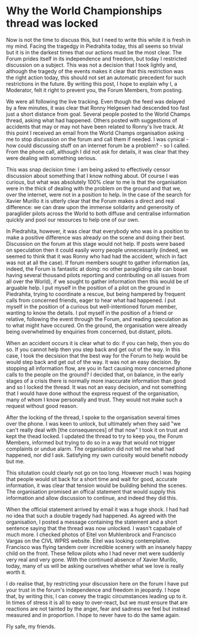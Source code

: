Why the World Championships thread was locked
=============================================

Now is not the time to discuss this, but I need to write this while it is fresh in my mind. Facing the tragedgy in Piedrahita today, this all seems so trivial but it is in the darkest times that our actions must be the most clear. The Forum prides itself in its independence and freedom, but today I restricted discussion on a subject. This was not a decision that I took lightly and, although the tragedy of the events makes it clear that this restriction was the right action today, this should not set an automatic precedent for such restrictions in the future. By writing this post, I hope to explain why I, a Moderator, felt it right to prevent you, the Forum Members, from posting.

We were all following the live tracking. Even though the feed was delayed by a few minutes, it was clear that Ronny Helgesen had descended too fast just a short distance from goal. Several people posted to the World Champs thread, asking what had happened. Others posted with suggestions of accidents that may or may not have been related to Ronny's live track. At this point I received an email from the World Champs organisation asking me to stop discussion on the forum and call them if needed. I was cynical - how could discussing stuff on an internet forum be a problem? - so I called. From the phone call, although I did not ask for details, it was clear that they were dealing with something serious.

This was snap decision time: I am being asked to effectively censor discussion about something that I know nothing about. Of course I was curious, but what was absolutely 100% clear to me is that the organisation were in the thick of dealing with the problem on the ground and that we, over the internet, were not in a position to help. In the case of the search for Xavier Murillo it is utterly clear that the Forum makes a direct and real difference: we can draw upon the immense solidarity and generosity of paraglider pilots across the World to both diffuse and centralise information quickly and pool our resources to help one of our own.

In Piedrahita, however, it was clear that everybody who was in a position to make a positive difference was already on the scene and doing their best. Discussion on the forum at this stage would not help. If posts were based on speculation then it could easily worry people unnecessarily (indeed, we seemed to think that it was Ronny who had had the accident, which in fact was not at all the case). If forum members sought to gather information (as, indeed, the Forum is fantastic at doing: no other paragliding site can boast having several thousand pilots reporting and contributing on all issues from all over the World), if we sought to gather information then this would be of arguable help. I put myself in the position of a pilot on the ground in Piedrahita, trying to coordinate a rescue, but being hampered by frequent calls from concerned friends, eager to hear what had happened. I put myself in the position of a curious but well-intentioned forum member, wanting to know the details. I put myself in the position of a friend or relative, following the event through the Forum, and reading speculation as to what might have occured. On the ground, the organisation were already being overwhelmed by enquiries from concerned, but distant, pilots.

When an accident occurs it is clear what to do: if you can help, then you do so. If you cannot help then you step back and get out of the way. In this case, I took the decsision that the best way for the Forum to help would be would step back and get out of the way. It was not an easy decision. By stopping all information flow, are you in fact causing more concerned phone calls to the people on the ground? I decided that, on balance, in the early stages of a crisis there is normally more inaccurate information than good and so I locked the thread. It was not an easy decision, and not something that I would have done without the express request of the organisation, many of whom I know personally and trust. They would not make such a request without good reason.

After the locking of the thread, I spoke to the organisation several times over the phone. I was keen to unlock, but ultimately when they said "we can't really deal with [the consequences] of that now" I took it on trust and kept the thead locked. I updated the thread to try to keep you, the Forum Members, informed but trying to do so in a way that would not trigger complaints or undue alarm. The organisation did not tell me what had happened, nor did I ask. Satisfying my own curiosity would benefit nobody but me.

This situtation could clearly not go on too long. However much I was hoping that people would sit back for a short time and wait for good, accurate information, it was clear that tension would be building behind the scenes. The organisation promised an offical statement that would supply this information and allow discussion to continue, and indeed they did this.

When the official statement arrived by email it was a huge shock. I had had no idea that such a double tragedy had happened. As agreed with the organisation, I posted a message containing the statement and a short sentence saying that the thread was now unlocked. I wasn't capabale of much more. I checked photos of Eitel von Muhlenbrock and Francisco Vargas on the CIVL WPRS website. Eitel was looking contemplative. Francisco was flying tandem over incredible scenery with an insanely happy child on the front. These fellow pilots who I had never met were suddenly very real and very gone. With the continued absence of Xavier Murillo, today, many of us will be asking ourselves whether what we love is really worth it.

I do realise that, by restricting your discussion here on the forum I have put your trust in the forum's independence and freedom in jeopardy. I hope that, by writing this, I can convey the tragic circumstances leading up to it. In times of stress it is all to easy to over-react, but we must ensure that are reactions are not tainted by the anger, fear and sadness we feel but instead measured and in proportion. I hope to never have to do the same again.

Fly safe, my friends.
